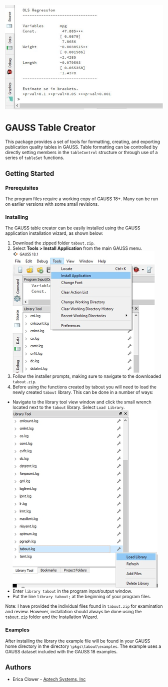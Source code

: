 ![gauss tables](images/table_shot_one.png)

# GAUSS Table Creator
This package provides a set of tools for formatting, creating, and exporting publication quality tables in GAUSS. Table formatting can be controlled by directly setting members in the `tableControl` structure or through use of a series of `tableSet` functions.

## Getting Started
### Prerequisites
The program files require a working copy of GAUSS 18+. Many can be run on earlier versions with some small revisions.

### Installing
The GAUSS table creator can be easily installed using the GAUSS application installation wizard, as shown below:

1. Download the zipped folder `tabout.zip`.
2. Select **Tools > Install Application** from the main GAUSS menu. 
![install wizard](images/install_application.png)
3. Follow the installer prompts, making sure to navigate to the downloaded `tabout.zip`.
4. Before using the functions created by tabout you will need to load the newly created `tabout` library. This can be done in a number of ways:
  *   Navigate to the library tool view window and click the small wrench located next to the `tabout` library. Select `Load Library`.  
  ![load library](images/load_library.png)
  *  Enter `library tabout` in the program input/output window.
  *  Put the line `library tabout;` at the beginning of your program files.

Note: I have provided the individual files found in `tabout.zip` for examination and review. However, installation should always be done using the `tabout.zip` folder and the Installation Wizard.

### Examples
After installing the library the example file will be found in your GAUSS home directory in the directory `\pkgs\tabout\examples`. The example uses a GAUSS dataset included with the GAUSS 18 examples.

## Authors
*  Erica Clower - [Aptech Systems, Inc](www.aptech.com)

